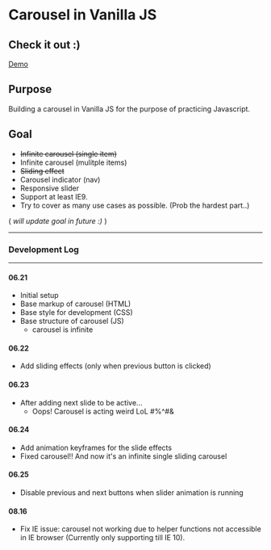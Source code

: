 # Carousel in Vanilla JS

## Check it out :)
[Demo](https://r0o0.github.io/carousel_vanillaJS/)

## Purpose

Building a carousel in Vanilla JS for the purpose of practicing Javascript.

## Goal

- ~~Infinite carousel (single item)~~
- Infinite carousel (mulitple items)
- ~~Sliding effect~~
- Carousel indicator (nav)
- Responsive slider
- Support at least IE9.
- Try to cover as many use cases as possible. (Prob the hardest part..)

( _will update goal in future :)_ )

___

### Development Log

___

#### 06.21

- Initial setup
- Base markup of carousel (HTML)
- Base style for development (CSS)
- Base structure of carousel (JS)
  - carousel is infinite

#### 06.22

- Add sliding effects (only when previous button is clicked)

#### 06.23

- After adding next slide to be active...
  - Oops! Carousel is acting weird LoL #%^#&

#### 06.24

- Add animation keyframes for the slide effects
- Fixed carousel!! And now it's an infinite single sliding carousel

#### 06.25

- Disable previous and next buttons when slider animation is running

#### 08.16

- Fix IE issue: carousel not working due to helper functions not accessible in IE browser (Currently only supporting till IE 10).
